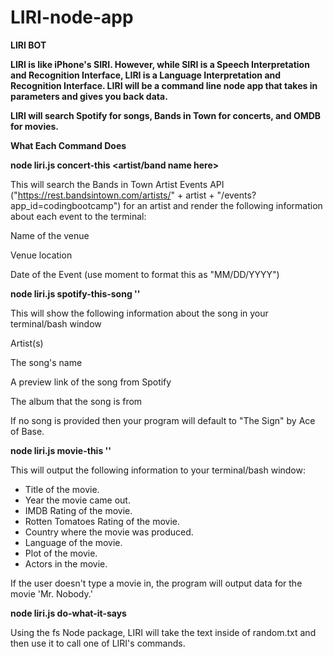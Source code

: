 # LIRI-node-app

**LIRI BOT**

**LIRI is like iPhone's SIRI. However, while SIRI is a Speech Interpretation and Recognition Interface, LIRI is a Language Interpretation and Recognition Interface. LIRI will be a command line node app that takes in parameters and gives you back data.**

**LIRI will search Spotify for songs, Bands in Town for concerts, and OMDB for movies.**

**What Each Command Does**


**node liri.js concert-this <artist/band name here>**

This will search the Bands in Town Artist Events API ("https://rest.bandsintown.com/artists/" + artist + "/events?app_id=codingbootcamp") for an artist and render the following information about each event to the terminal:

Name of the venue

Venue location

Date of the Event (use moment to format this as "MM/DD/YYYY")

**node liri.js spotify-this-song '<song name here>'**

This will show the following information about the song in your terminal/bash window

Artist(s)

The song's name

A preview link of the song from Spotify

The album that the song is from

If no song is provided then your program will default to "The Sign" by Ace of Base.

**node liri.js movie-this '<movie name here>'**

This will output the following information to your terminal/bash window:

* Title of the movie.
* Year the movie came out.
* IMDB Rating of the movie.
* Rotten Tomatoes Rating of the movie.
* Country where the movie was produced.
* Language of the movie.
* Plot of the movie.
* Actors in the movie.

If the user doesn't type a movie in, the program will output data for the movie 'Mr. Nobody.'

**node liri.js do-what-it-says**

Using the fs Node package, LIRI will take the text inside of random.txt and then use it to call one of LIRI's commands.    
